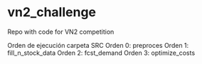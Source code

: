 # vn2_challenge
Repo with code for VN2 competition

Orden de ejecución carpeta SRC
Orden 0: preproces
Orden 1: fill_n_stock_data
Orden 2: fcst_demand
Orden 3: optimize_costs